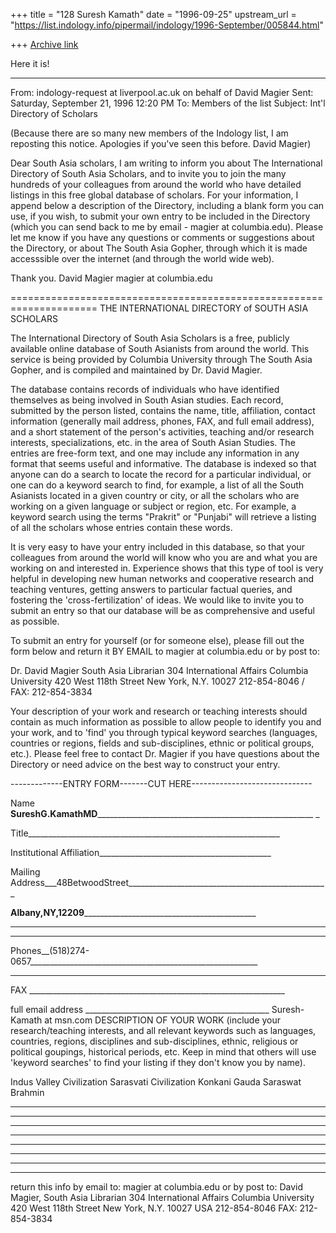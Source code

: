 +++
title = "128 Suresh Kamath"
date = "1996-09-25"
upstream_url = "https://list.indology.info/pipermail/indology/1996-September/005844.html"

+++
[Archive link](https://list.indology.info/pipermail/indology/1996-September/005844.html)

Here it is!

----------
From: 	indology-request at liverpool.ac.uk on behalf of David Magier
Sent: 	Saturday, September 21, 1996 12:20 PM
To: 	Members of the list
Subject: 	Int'l Directory of Scholars

(Because there are so many new members of the Indology list, I am
reposting this notice. Apologies if you've seen this before.
David Magier)

Dear South Asia scholars, I am writing to inform you about The
International Directory of South Asia Scholars, and to invite you to
join the many hundreds of your colleagues from around the world who
have detailed listings in this free global database of scholars. For
your information, I append below a description of the Directory,
including a blank form you can use, if you wish, to submit your own
entry to be included in the Directory (which you can send back to me
by email - magier at columbia.edu). Please let me know if you have any
questions or comments or suggestions about the Directory, or about The
South Asia Gopher, through which it is made accesssible over the
internet (and through the world wide web).

Thank you.
David Magier
magier at columbia.edu

=====================================================================
                     THE INTERNATIONAL DIRECTORY
                                 of
                        SOUTH ASIA SCHOLARS

The International Directory of South Asia Scholars is a free, publicly
available online database of South Asianists from around the world. This
service is being provided by Columbia University through The South Asia
Gopher, and is compiled and maintained by Dr. David Magier. 

The database contains records of individuals who have identified
themselves as being involved in South Asian studies. Each record,
submitted by the person listed, contains the name, title, affiliation,
contact information (generally mail address, phones, FAX, and full email
address), and a short statement of the person's activities, teaching
and/or research interests, specializations, etc. in the area of South
Asian Studies. The entries are free-form text, and one may include any
information in any format that seems useful and informative. The database
is indexed so that anyone can do a search to locate the record for a
particular individual, or one can do a keyword search to find, for
example, a list of all the South Asianists located in a given country or
city, or all the scholars who are working on a given language or subject
or region, etc. For example, a keyword search using the terms "Prakrit"
or "Punjabi" will retrieve a listing of all the scholars whose entries 
contain these words. 

It is very easy to have your entry included in this database, so that 
your colleagues from around the world will know who you are and what you 
are working on and interested in. Experience shows that this type of tool 
is very helpful in developing new human networks and cooperative research 
and teaching ventures, getting answers to particular factual queries, and 
fostering the 'cross-fertilization' of ideas. We would like to invite you 
to submit an entry so that our database will be as comprehensive and 
useful as possible. 

To submit an entry for yourself (or for someone else), please fill out 
the form below and return it BY EMAIL to magier at columbia.edu
or by post to: 

Dr. David Magier
South Asia Librarian
304 International Affairs
Columbia University
420 West 118th Street
New York, N.Y. 10027
212-854-8046 / FAX: 212-854-3834

Your description of your work and research or teaching interests should
contain as much information as possible to allow people to identify you
and your work, and to 'find' you through typical keyword searches
(languages, countries or regions, fields and sub-disciplines, ethnic or
political groups, etc.).  Please feel free to contact Dr. Magier if you
have questions about the Directory or need advice on the best way to
construct your entry.

-------------ENTRY FORM-------CUT HERE------------------------------

Name 
____SureshG.KamathMD__________________________________________________________
_

Title_______________________________________________________________

Institutional Affiliation___________________________________________

Mailing 
Address___48BetwoodStreet__________________________________________________

__________Albany,NY,12209_____________________________________________________
_____

____________________________________________________________________

Phones__(518)274-0657_________________________________________________________
___

FAX ________________________________________________________________

full email address ______________________________________________
Suresh-Kamath at msn.com
DESCRIPTION OF YOUR WORK
(include your research/teaching interests, and all relevant keywords such
as languages, countries, regions, disciplines and sub-disciplines, ethnic,
religious or political goupings, historical periods, etc. Keep in mind
that others will use 'keyword searches' to find your listing if they don't
know you by name). 

Indus 
Valley Civilization
Sarasvati Civilization
Konkani
Gauda Saraswat Brahmin


____________________________________________________________________

____________________________________________________________________

____________________________________________________________________

____________________________________________________________________

____________________________________________________________________

____________________________________________________________________

____________________________________________________________________

____________________________________________________________________

return this info by email to: magier at columbia.edu
or by post to: 	              David Magier, South Asia Librarian
                              304 International Affairs
                              Columbia University
                              420 West 118th Street
                              New York, N.Y. 10027  USA
212-854-8046
FAX: 212-854-3834









